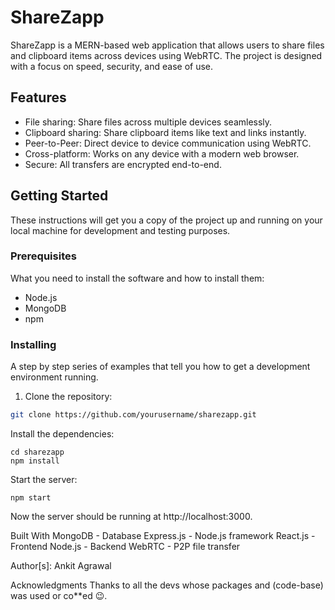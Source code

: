 # ShareZapp

ShareZapp is a MERN-based web application that allows users to share files and clipboard items across devices using WebRTC. The project is designed with a focus on speed, security, and ease of use.

## Features

- File sharing: Share files across multiple devices seamlessly.
- Clipboard sharing: Share clipboard items like text and links instantly.
- Peer-to-Peer: Direct device to device communication using WebRTC.
- Cross-platform: Works on any device with a modern web browser.
- Secure: All transfers are encrypted end-to-end.

## Getting Started

These instructions will get you a copy of the project up and running on your local machine for development and testing purposes.

### Prerequisites

What you need to install the software and how to install them:
- Node.js
- MongoDB
- npm

### Installing

A step by step series of examples that tell you how to get a development environment running.

1. Clone the repository:

```bash
git clone https://github.com/yourusername/sharezapp.git
```
Install the dependencies:
```
cd sharezapp
npm install
```

Start the server:
```
npm start
```

Now the server should be running at http://localhost:3000.

Built With
MongoDB - Database
Express.js - Node.js framework
React.js - Frontend
Node.js - Backend
WebRTC - P2P file transfer

Author[s]:
Ankit Agrawal


Acknowledgments
Thanks to all the devs whose packages and (code-base) was used or co**ed 😉.



